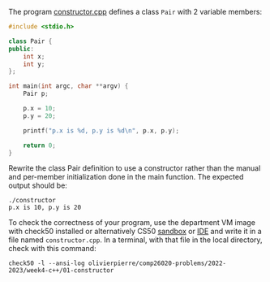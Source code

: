 The program [constructor.cpp](constructor.cpp) defines a class `Pair` with
2 variable members:

```cxx
#include <stdio.h>

class Pair {
public:
    int x;
    int y;
};

int main(int argc, char **argv) {
    Pair p;

    p.x = 10;
    p.y = 20;

    printf("p.x is %d, p.y is %d\n", p.x, p.y);

    return 0;
}
```

Rewrite the class Pair definition to use a constructor rather than the manual
and per-member initialization done in the main function. The expected output
should be:

```shell
./constructor
p.x is 10, p.y is 20
```

To check the correctness of your program, use the department VM image with check50 installed or alternatively CS50 [sandbox](sandbox.cs50.io)
or [IDE](ide.cs50.io) and write it in a file named `constructor.cpp`. In a
terminal, with that file in the local directory, check with this command:
```shell
check50 -l --ansi-log olivierpierre/comp26020-problems/2022-2023/week4-c++/01-constructor
```
